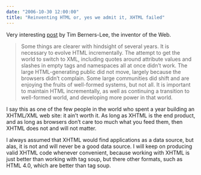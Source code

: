```yaml
---
date: "2006-10-30 12:00:00"
title: "Reinventing HTML or, yes we admit it, XHTML failed"
---
```




Very interesting [post](http://dig.csail.mit.edu/breadcrumbs/node/166) by Tim Berners-Lee, the inventor of the Web.
> Some things are clearer with hindsight of several years. It is necessary to evolve HTML incrementally. The attempt to get the world to switch to XML, including quotes around attribute values and slashes in empty tags and namespaces all at once didn&rsquo;t work. The large HTML-generating public did not move, largely because the browsers didn&rsquo;t complain. Some large communities did shift and are enjoying the fruits of well-formed systems, but not all. It is important to maintain HTML incrementally, as well as continuing a transition to well-formed world, and developing more power in that world.



I say this as one of the few people in the world who spent a year building an XHTML/XML web site: it ain&rsquo;t worth it. As long as XHTML is the end product, and as long as browsers don&rsquo;t care too much what you feed them, then XHTML does not and will not matter.

I always assumed that XHTML would find applications as a data source, but alas, it is not and will never be a good data source. I will keep on producing valid XHTML code whenever convenient, because working with XHTML is just better than working with tag soup, but there other formats, such as HTML 4.0, which are better than tag soup.

